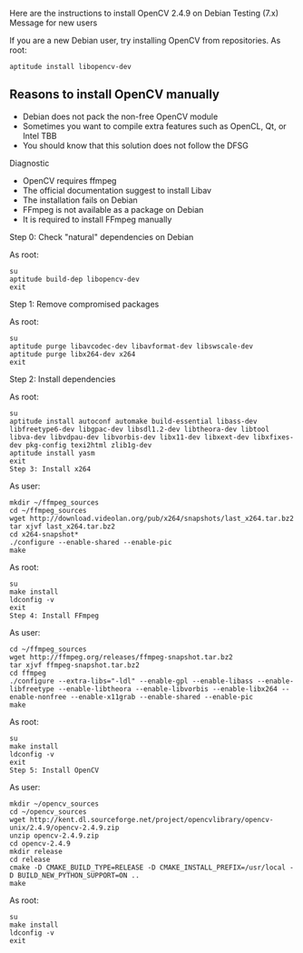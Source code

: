 Here are the instructions to install OpenCV 2.4.9 on Debian Testing (7.x)
Message for new users

If you are a new Debian user, try installing OpenCV from repositories. As
root:

    aptitude install libopencv-dev

## Reasons to install OpenCV manually

* Debian does not pack the non-free OpenCV module
* Sometimes you want to compile extra features such as OpenCL, Qt, or Intel TBB
* You should know that this solution does not follow the DFSG

Diagnostic

* OpenCV requires ffmpeg
* The official documentation suggest to install Libav
* The installation fails on Debian
* FFmpeg is not available as a package on Debian
* It is required to install FFmpeg manually

Step 0: Check "natural" dependencies on Debian

As root:

    su
    aptitude build-dep libopencv-dev
    exit

Step 1: Remove compromised packages

As root:

    su
    aptitude purge libavcodec-dev libavformat-dev libswscale-dev
    aptitude purge libx264-dev x264
    exit

Step 2: Install dependencies

As root:

    su
    aptitude install autoconf automake build-essential libass-dev libfreetype6-dev libgpac-dev libsdl1.2-dev libtheora-dev libtool libva-dev libvdpau-dev libvorbis-dev libx11-dev libxext-dev libxfixes-dev pkg-config texi2html zlib1g-dev
    aptitude install yasm
    exit
    Step 3: Install x264

As user:

    mkdir ~/ffmpeg_sources
    cd ~/ffmpeg_sources
    wget http://download.videolan.org/pub/x264/snapshots/last_x264.tar.bz2
    tar xjvf last_x264.tar.bz2
    cd x264-snapshot*
    ./configure --enable-shared --enable-pic
    make

As root:

    su
    make install
    ldconfig -v
    exit
    Step 4: Install FFmpeg

As user:

    cd ~/ffmpeg_sources
    wget http://ffmpeg.org/releases/ffmpeg-snapshot.tar.bz2
    tar xjvf ffmpeg-snapshot.tar.bz2
    cd ffmpeg
    ./configure --extra-libs="-ldl" --enable-gpl --enable-libass --enable-libfreetype --enable-libtheora --enable-libvorbis --enable-libx264 --enable-nonfree --enable-x11grab --enable-shared --enable-pic
    make

As root:

    su
    make install
    ldconfig -v
    exit
    Step 5: Install OpenCV

As user:

    mkdir ~/opencv_sources
    cd ~/opencv_sources
    wget http://kent.dl.sourceforge.net/project/opencvlibrary/opencv-unix/2.4.9/opencv-2.4.9.zip
    unzip opencv-2.4.9.zip
    cd opencv-2.4.9
    mkdir release
    cd release
    cmake -D CMAKE_BUILD_TYPE=RELEASE -D CMAKE_INSTALL_PREFIX=/usr/local -D BUILD_NEW_PYTHON_SUPPORT=ON ..
    make

As root:

    su
    make install
    ldconfig -v
    exit
